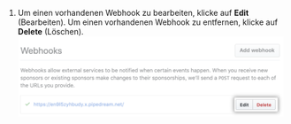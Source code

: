 1. Um einen vorhandenen Webhook zu bearbeiten, klicke auf **Edit** (Bearbeiten). Um einen vorhandenen Webhook zu entfernen, klicke auf **Delete** (Löschen). ![Schaltflächen für die Verwaltung von Webhooks](/assets/images/help/sponsors/webhook-edit-delete-button.png)
